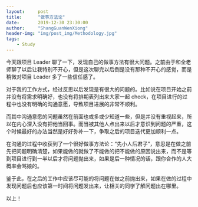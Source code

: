 ```yaml
---
layout:     post
title:      "做事方法论"
date:       2019-12-30 23:30:00
author:     "ShangGuanWenXiong"
header-img: "img/post_img/Methodology.jpg"
tags:
    - Study
---
```


今天跟项目 Leader 聊了一下，发现自己的做事方法有很大问题。之前由于和全老师聊了以后让我特别不开心，但是这次聊完以后倒是没有那种不开心的感觉，而是稍微对项目 Leader 多了一些信任感了。

对于我的工作方式，经过反思以后发现是有很大的问题的。比如说在项目开始之前并没有将需求明确好，也没有将排期表列出来大家一起 check，在项目进行的过程中也没有明确的沟通意愿，导致项目进展的非常不顺利。

而其中沟通意愿的问题虽然在前面也或多或少知道一些，但是并没有重视起来，所以在内心深入没有把他当回事。而当被其他人点出来以后才意识到问题的严重，这个时候最好的办法当然是好好弥补一下，争取之后的项目迭代更加顺利一点。

在沟通的过程中收获到了一个很好做事方法论：“先小人后君子”，意思是在做之前先把问题明确清楚，如果能做的就做了不能做的把不能做的原因说出来，而不是等到项目进行到一半以后才将问题抛出来，如果是后一种情况的话，跟你合作的人大概率会骂娘的。

鉴于此，在之后的工作中应该尽可能的将问题在做之前抛出来，如果在做的过程中发现问题后也应该第一时间将问题发出来，让相关的同学了解问题出在哪里。

以上！
